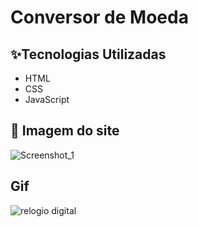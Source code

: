 # Conversor de Moeda

## ✨Tecnologias Utilizadas
* HTML
* CSS
* JavaScript

 ## 📸 Imagem do site 
 ![Screenshot_1](https://github.com/user-attachments/assets/2c496eba-4022-40b0-85c2-fedf0b5ca561)

 ## Gif 
 ![relogio digital](https://github.com/user-attachments/assets/6f45a029-41d2-4a34-a8e4-00109c1771d7)

